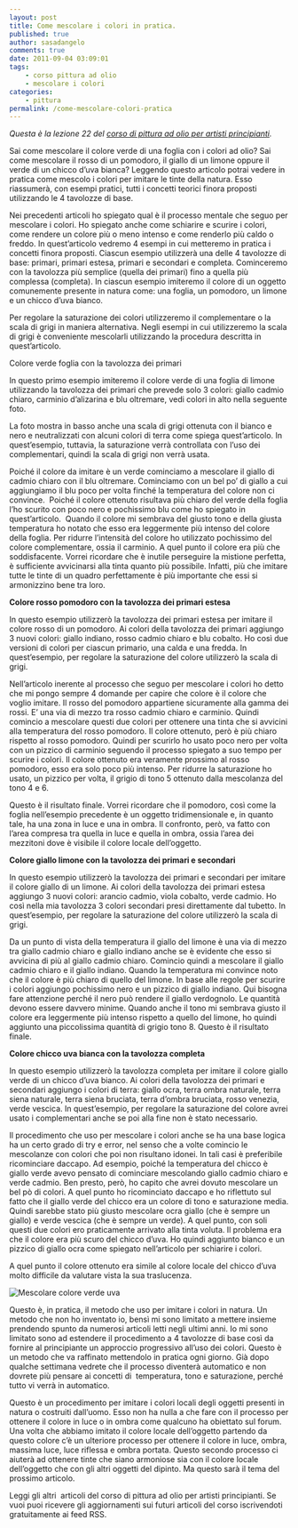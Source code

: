 ```yaml
---
layout: post
title: Come mescolare i colori in pratica.
published: true
author: sasadangelo
comments: true
date: 2011-09-04 03:09:01
tags:
    - corso pittura ad olio
    - mescolare i colori
categories:
    - pittura
permalink: /come-mescolare-colori-pratica
---
```



_Questa è la lezione 22 del [corso di pittura ad olio per artisti principianti][1]._


  Sai come mescolare il colore verde di una foglia con i colori ad olio? Sai come mescolare il rosso di un pomodoro, il giallo di un limone oppure il verde di un chicco d&#8217;uva bianca? Leggendo questo articolo potrai vedere in pratica come mescolo i colori per imitare le tinte della natura. Esso riassumerà, con esempi pratici, tutti i concetti teorici finora proposti utilizzando le 4 tavolozze di base.



  Nei precedenti articoli ho spiegato qual è il processo mentale che seguo per mescolare i colori. Ho spiegato anche come schiarire e scurire i colori, come rendere un colore più o meno intenso e come renderlo più caldo o freddo. In quest&#8217;articolo vedremo 4 esempi in cui metteremo in pratica i concetti finora proposti. Ciascun esempio utilizzerà una delle 4 tavolozze di base: primari, primari estesa, primari e secondari e completa. Cominceremo con la tavolozza più semplice (quella dei primari) fino a quella più complessa (completa). In ciascun esempio imiteremo il colore di un oggetto comunemente presente in natura come: una foglia, un pomodoro, un limone e un chicco d&#8217;uva bianco.



  Per regolare la saturazione dei colori utilizzeremo il complementare o la scala di grigi in maniera alternativa. Negli esempi in cui utilizzeremo la scala di grigi è conveniente mescolarli utilizzando la procedura descritta in quest&#8217;articolo.



  Colore verde foglia con la tavolozza dei primari



  In questo primo esempio imiteremo il colore verde di una foglia di limone utilizzando la tavolozza dei primari che prevede solo 3 colori: giallo cadmio chiaro, carminio d&#8217;alizarina e blu oltremare, vedi colori in alto nella seguente foto.





  La foto mostra in basso anche una scala di grigi ottenuta con il bianco e nero e neutralizzati con alcuni colori di terra come spiega quest&#8217;articolo. In quest&#8217;esempio, tuttavia, la saturazione verrà controllata con l&#8217;uso dei complementari, quindi la scala di grigi non verrà usata.





  Poiché il colore da imitare è un verde cominciamo a mescolare il giallo di cadmio chiaro con il blu oltremare. Cominciamo con un bel po&#8217; di giallo a cui aggiungiamo il blu poco per volta finché la temperatura del colore non ci convince.  Poiché il colore ottenuto risultava più chiaro del verde della foglia l&#8217;ho scurito con poco nero e pochissimo blu come ho spiegato in quest&#8217;articolo.  Quando il colore mi sembrava del giusto tono e della giusta temperatura ho notato che esso era leggermente più intenso del colore della foglia. Per ridurre l&#8217;intensità del colore ho utilizzato pochissimo del colore complementare, ossia il carminio. A quel punto il colore era più che soddisfacente. Vorrei ricordare che è inutile perseguire la mistione perfetta, è sufficiente avvicinarsi alla tinta quanto più possibile. Infatti, più che imitare tutte le tinte di un quadro perfettamente è più importante che essi si armonizzino bene tra loro.




**Colore rosso pomodoro con la tavolozza dei primari estesa**


  In questo esempio utilizzerò la tavolozza dei primari estesa per imitare il colore rosso di un pomodoro. Ai colori della tavolozza dei primari aggiungo 3 nuovi colori: giallo indiano, rosso cadmio chiaro e blu cobalto. Ho così due versioni di colori per ciascun primario, una calda e una fredda. In quest&#8217;esempio, per regolare la saturazione del colore utilizzerò la scala di grigi.





  Nell&#8217;articolo inerente al processo che seguo per mescolare i colori ho detto che mi pongo sempre 4 domande per capire che colore è il colore che voglio imitare. Il rosso del pomodoro appartiene sicuramente alla gamma dei rossi. E&#8217; una via di mezzo tra rosso cadmio chiaro e carminio. Quindi comincio a mescolare questi due colori per ottenere una tinta che si avvicini alla temperatura del rosso pomodoro. Il colore ottenuto, però è più chiaro rispetto al rosso pomodoro. Quindi per scurirlo ho usato poco nero per volta con un pizzico di carminio seguendo il processo spiegato a suo tempo per scurire i colori. Il colore ottenuto era veramente prossimo al rosso pomodoro, esso era solo poco più intenso. Per ridurre la saturazione ho usato, un pizzico per volta, il grigio di tono 5 ottenuto dalla mescolanza del tono 4 e 6.





  Questo è il risultato finale. Vorrei ricordare che il pomodoro, così come la foglia nell&#8217;esempio precedente è un oggetto tridimensionale e, in quanto tale, ha una zona in luce e una in ombra. Il confronto, però, va fatto con l&#8217;area compresa tra quella in luce e quella in ombra, ossia l&#8217;area dei mezzitoni dove è visibile il colore locale dell&#8217;oggetto.




**Colore giallo limone con la tavolozza dei primari e secondari**


  In questo esempio utilizzerò la tavolozza dei primari e secondari per imitare il colore giallo di un limone. Ai colori della tavolozza dei primari estesa aggiungo 3 nuovi colori: arancio cadmio, viola cobalto, verde cadmio. Ho così nella mia tavolozza 3 colori secondari presi direttamente dal tubetto. In quest&#8217;esempio, per regolare la saturazione del colore utilizzerò la scala di grigi.





  Da un punto di vista della temperatura il giallo del limone è una via di mezzo tra giallo cadmio chiaro e giallo indiano anche se è evidente che esso si avvicina di più al giallo cadmio chiaro. Comincio quindi a mescolare il giallo cadmio chiaro e il giallo indiano. Quando la temperatura mi convince noto che il colore è più chiaro di quello del limone. In base alle regole per scurire i colori aggiungo pochissimo nero e un pizzico di giallo indiano. Qui bisogna fare attenzione perché il nero può rendere il giallo verdognolo. Le quantità devono essere davvero minime. Quando anche il tono mi sembrava giusto il colore era leggermente più intenso rispetto a quello del limone, ho quindi aggiunto una piccolissima quantità di grigio tono 8. Questo è il risultato finale.




**Colore chicco uva bianca con la tavolozza completa**


  In questo esempio utilizzerò la tavolozza completa per imitare il colore giallo verde di un chicco d&#8217;uva bianco. Ai colori della tavolozza dei primari e secondari aggiungo i colori di terra: giallo ocra, terra ombra naturale, terra siena naturale, terra siena bruciata, terra d&#8217;ombra bruciata, rosso venezia, verde vescica. In quest&#8217;esempio, per regolare la saturazione del colore avrei usato i complementari anche se poi alla fine non è stato necessario.





  Il procedimento che uso per mescolare i colori anche se ha una base logica ha un certo grado di try e error, nel senso che a volte comincio le mescolanze con colori che poi non risultano idonei. In tali casi è preferibile ricominciare daccapo. Ad esempio, poiché la temperatura del chicco è giallo verde avevo pensato di cominciare mescolando giallo cadmio chiaro e verde cadmio. Ben presto, però, ho capito che avrei dovuto mescolare un bel pò di colori. A quel punto ho ricominciato daccapo e ho riflettuto sul fatto che il giallo verde del chicco era un colore di tono e saturazione media. Quindi sarebbe stato più giusto mescolare ocra giallo (che è sempre un giallo) e verde vescica (che è sempre un verde). A quel punto, con soli questi due colori ero praticamente arrivato alla tinta voluta. Il problema era che il colore era più scuro del chicco d&#8217;uva. Ho quindi aggiunto bianco e un pizzico di giallo ocra come spiegato nell&#8217;articolo per schiarire i colori.





  A quel punto il colore ottenuto era simile al colore locale del chicco d&#8217;uva molto difficile da valutare vista la sua traslucenza.


![Mescolare colore verde uva][2]


  Questo è, in pratica, il metodo che uso per imitare i colori in natura. Un metodo che non ho inventato io, bensì mi sono limitato a mettere insieme prendendo spunto da numerosi articoli letti negli ultimi anni. Io mi sono limitato sono ad estendere il procedimento a 4 tavolozze di base così da fornire al principiante un approccio progressivo all&#8217;uso dei colori. Questo è un metodo che va raffinato mettendolo in pratica ogni giorno. Già dopo qualche settimana vedrete che il processo diventerà automatico e non dovrete più pensare ai concetti di  temperatura, tono e saturazione, perché tutto vi verrà in automatico.



  Questo è un procedimento per imitare i colori locali degli oggetti presenti in natura o costruiti dall&#8217;uomo. Esso non ha nulla a che fare con il processo per ottenere il colore in luce o in ombra come qualcuno ha obiettato sul forum. Una volta che abbiamo imitato il colore locale dell&#8217;oggetto partendo da questo colore c&#8217;è un ulteriore processo per ottenere il colore in luce, ombra, massima luce, luce riflessa e ombra portata. Questo secondo processo ci aiuterà ad ottenere tinte che siano armoniose sia con il colore locale dell&#8217;oggetto che con gli altri oggetti del dipinto. Ma questo sarà il tema del prossimo articolo.



  Leggi gli altri  articoli del corso di pittura ad olio per artisti principianti. Se vuoi puoi ricevere gli aggiornamenti sui futuri articoli del corso iscrivendoti gratuitamente ai feed RSS.


 [1]: https://www.disegnoepittura.it/corso-pittura-olio-artisti-principianti-2/
 [2]: https://www.disegnoepittura.it/wp-content/uploads/mescolare-verde-uva.JPG "Mescolare colore verde uva"